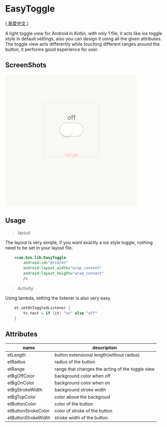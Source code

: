 # EasyToggle

([ 我爱中文 ](./README_CN.md))

A light toggle view for Android in Kotlin, with only 1 file, it acts like ios toggle style in default settings, also you can design it using all the given attributes. The toggle view acts differently while touching different ranges around the button, it performs good experience for user.

## ScreenShots
![easytoggle](https://github.com/huzenan/EasyToggle/blob/master/screeshots/easytoggle.gif) 

## Usage
>layout

The layout is very simple, if you want exactly a ios style toggle, nothing need to be set in your layout file.
```xml
    <com.hzn.lib.EasyToggle
        android:id="@+id/et"
        android:layout_width="wrap_content"
        android:layout_height="wrap_content"
        />
```
>Activity

Using lambda, setting the listener is also very easy.
```kotlin
    et.setOnToggledListener {
        tv.text = if (it) "on" else "off"
    }
```

## Attributes
| name                | description   |
| ------------------- | ------------- |
| etLength            | button extensional length(without raidus) |
| etRadius            | radius of the button |
| etRange             | range that changes the acting of the toggle view |
| etBgOffColor        | background color when off |
| etBgOnColor         | background color when on |
| etBgStrokeWidth     | background stroke width |
| etBgTopColor        | color above the backgroud |
| etButtonColor       | color of the button |
| etButtonStrokeColor | color of stroke of the button |
| etButtonStrokeWidth | stroke width of the button |
